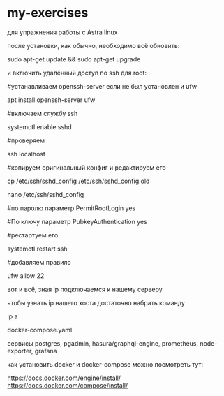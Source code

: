 # my-exercises

для упражнения работы с Astra linux

после установки, как обычно, необходимо всё обновить:


sudo apt-get update && sudo apt-get upgrade

и включить удалённый доступ по ssh для root:


#устанавливаем openssh-server если не был установлен и ufw

apt install openssh-server ufw

#включаем службу ssh

systemctl enable sshd

#проверяем

ssh localhost

#копируем оригинальный конфиг и редактируем его

cp /etc/ssh/sshd_config /etc/ssh/sshd_config.old

nano /etc/ssh/sshd_config

#по паролю параметр PermitRootLogin yes

#По ключу параметр PubkeyAuthentication yes

#рестартуем его

systemctl restart ssh

#добавляем правило

ufw allow 22


вот и всё, зная ip подключаемся к нашему серверу

чтобы узнать ip нашего хоста достаточно набрать команду

ip a


docker-compose.yaml

сервисы postgres, pgadmin, hasura/graphql-engine, prometheus, node-exporter, grafana

как установить docker и docker-compose можно посмотреть тут: 

https://docs.docker.com/engine/install/
https://docs.docker.com/compose/install/
